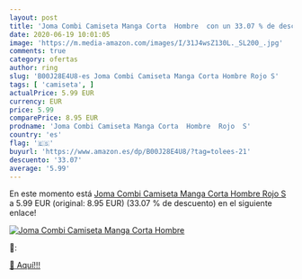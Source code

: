 ```yaml
---
layout: post
title: 'Joma Combi Camiseta Manga Corta  Hombre  con un 33.07 % de descuento'
date: 2020-06-19 10:01:05
image: 'https://m.media-amazon.com/images/I/31J4wsZ130L._SL200_.jpg'
comments: true
category: ofertas
author: ring
slug: 'B00J28E4U8-es Joma Combi Camiseta Manga Corta Hombre Rojo S'
tags: [ 'camiseta', ]
actualPrice: 5.99 EUR
currency: EUR
price: 5.99
comparePrice: 8.95 EUR
prodname: 'Joma Combi Camiseta Manga Corta  Hombre  Rojo  S'
country: 'es'
flag: '🇪🇸'
buyurl: 'https://www.amazon.es/dp/B00J28E4U8/?tag=tolees-21'
descuento: '33.07'
average: '5.99'
---
```


En este momento está [Joma Combi Camiseta Manga Corta  Hombre  Rojo  S](https://www.amazon.es/dp/B00J28E4U8/?tag=tolees-21) a 5.99 EUR (original: 8.95 EUR) (33.07 %  de descuento) en el siguiente enlace!

[![Joma Combi Camiseta Manga Corta  Hombre ](https://m.media-amazon.com/images/I/31J4wsZ130L._SL200_.jpg)](https://www.amazon.es/dp/B00J28E4U8/?tag=tolees-21)

🔎:


[🛒 Aquí!!!](https://www.amazon.es/dp/B00J28E4U8/?tag=tolees-21)

